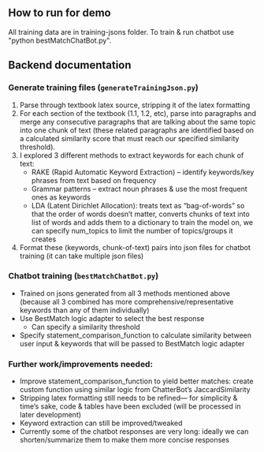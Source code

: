 ## How to run for demo
All training data are in training-jsons folder. 
To train & run chatbot use "python bestMatchChatBot.py".

## Backend documentation

### Generate training files (`generateTrainingJson.py`)
1. Parse through textbook latex source, stripping it of the latex formatting
2. For each section of the textbook (1.1, 1.2, etc), parse into paragraphs and merge any consecutive paragraphs that are talking about the same topic into one chunk of text (these related paragraphs are identified based on a calculated similarity score that must reach our specified similarity threshold).
3. I explored 3 different methods to extract keywords for each chunk of text:
   - RAKE (Rapid Automatic Keyword Extraction) – identify keywords/key phrases from text based on frequency
   - Grammar patterns – extract noun phrases & use the most frequent ones as keywords
   - LDA (Latent Dirichlet Allocation): treats text as “bag-of-words” so that the order of words doesn’t matter, converts chunks of text into list of words and adds them to a dictionary to train the model on, we can specify num_topics to limit the number of topics/groups it creates
4. Format these (keywords, chunk-of-text) pairs into json files for chatbot training (it can take multiple json files)

### Chatbot training (`bestMatchChatBot.py`)
- Trained on jsons generated from all 3 methods mentioned above (because all 3 combined has more comprehensive/representative keywords than any of them individually)
- Use BestMatch logic adapter to select the best response
  - Can specify a similarity threshold
- Specify statement_comparison_function to calculate similarity between user input & keywords that will be passed to BestMatch logic adapter

### Further work/improvements needed:
- Improve statement_comparison_function to yield better matches: create custom function using similar logic from ChatterBot’s JaccardSimilarity
- Stripping latex formatting still needs to be refined— for simplicity & time’s sake, code & tables have been excluded (will be processed in later development) 
- Keyword extraction can still be improved/tweaked
- Currently some of the chatbot responses are very long: ideally we can shorten/summarize them to make them more concise responses
